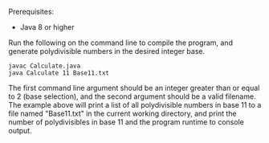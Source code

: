 Prerequisites:

* Java 8 or higher

Run the following on the command line to compile the program, and generate polydivisible numbers in the desired integer base.

```
javac Calculate.java
java Calculate 11 Base11.txt
```

The first command line argument should be an integer greater than or equal to 2 (base selection), and the second argument should be a valid filename. The example above will print a list of all polydivisible numbers in base 11 to a file named "Base11.txt" in the current working directory, and print the number of polydivisibles in base 11 and the program runtime to console output.
